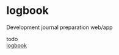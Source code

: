 # logbook
Development journal preparation web/app  

todo  
[logbook](http://castberry.kr/castberry/6596736a887e99a4cf0b3f79) 

